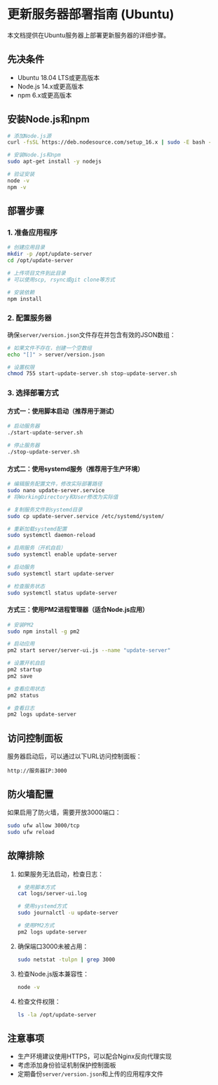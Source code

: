 # 更新服务器部署指南 (Ubuntu)

本文档提供在Ubuntu服务器上部署更新服务器的详细步骤。

## 先决条件

- Ubuntu 18.04 LTS或更高版本
- Node.js 14.x或更高版本
- npm 6.x或更高版本

## 安装Node.js和npm

```bash
# 添加Node.js源
curl -fsSL https://deb.nodesource.com/setup_16.x | sudo -E bash -

# 安装Node.js和npm
sudo apt-get install -y nodejs

# 验证安装
node -v
npm -v
```

## 部署步骤

### 1. 准备应用程序

```bash
# 创建应用目录
mkdir -p /opt/update-server
cd /opt/update-server

# 上传项目文件到此目录
# 可以使用scp, rsync或git clone等方式

# 安装依赖
npm install
```

### 2. 配置服务器

确保`server/version.json`文件存在并包含有效的JSON数组：

```bash
# 如果文件不存在，创建一个空数组
echo "[]" > server/version.json

# 设置权限
chmod 755 start-update-server.sh stop-update-server.sh
```

### 3. 选择部署方式

#### 方式一：使用脚本启动（推荐用于测试）

```bash
# 启动服务器
./start-update-server.sh

# 停止服务器
./stop-update-server.sh
```

#### 方式二：使用systemd服务（推荐用于生产环境）

```bash
# 编辑服务配置文件，修改实际部署路径
sudo nano update-server.service
# 将WorkingDirectory和User修改为实际值

# 复制服务文件到systemd目录
sudo cp update-server.service /etc/systemd/system/

# 重新加载systemd配置
sudo systemctl daemon-reload

# 启用服务（开机自启）
sudo systemctl enable update-server

# 启动服务
sudo systemctl start update-server

# 检查服务状态
sudo systemctl status update-server
```

#### 方式三：使用PM2进程管理器（适合Node.js应用）

```bash
# 安装PM2
sudo npm install -g pm2

# 启动应用
pm2 start server/server-ui.js --name "update-server"

# 设置开机自启
pm2 startup
pm2 save

# 查看应用状态
pm2 status

# 查看日志
pm2 logs update-server
```

## 访问控制面板

服务器启动后，可以通过以下URL访问控制面板：

```
http://服务器IP:3000
```

## 防火墙配置

如果启用了防火墙，需要开放3000端口：

```bash
sudo ufw allow 3000/tcp
sudo ufw reload
```

## 故障排除

1. 如果服务无法启动，检查日志：
   ```bash
   # 使用脚本方式
   cat logs/server-ui.log
   
   # 使用systemd方式
   sudo journalctl -u update-server
   
   # 使用PM2方式
   pm2 logs update-server
   ```

2. 确保端口3000未被占用：
   ```bash
   sudo netstat -tulpn | grep 3000
   ```

3. 检查Node.js版本兼容性：
   ```bash
   node -v
   ```

4. 检查文件权限：
   ```bash
   ls -la /opt/update-server
   ```

## 注意事项

- 生产环境建议使用HTTPS，可以配合Nginx反向代理实现
- 考虑添加身份验证机制保护控制面板
- 定期备份`server/version.json`和上传的应用程序文件 